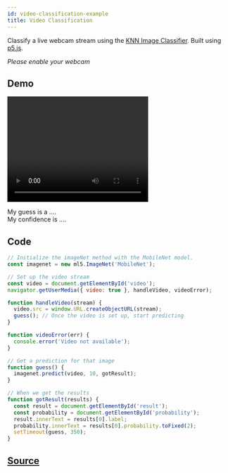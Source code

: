 ```yaml
---
id: video-classification-example
title: Video Classification
---
```


Classify a live webcam stream using the [KNN Image Classifier](api-Imagenet.md). Built using [p5.js](https://p5js.org/).

*Please enable your webcam*

## Demo

<div class="example">
  <video id="video" autoplay width="320" height="240"></video>
  <p>My guess is a <span id="result">...</span>.
  <br/>My confidence is <span id="probability">...</span>.
  </p>
</div>

<script src="assets/scripts/example-video-classification.js"></script>

## Code

```javascript
// Initialize the imageNet method with the MobileNet model.
const imagenet = new ml5.ImageNet('MobileNet');

// Set up the video stream
const video = document.getElementById('video');
navigator.getUserMedia({ video: true }, handleVideo, videoError);

function handleVideo(stream) {
  video.src = window.URL.createObjectURL(stream);
  guess(); // Once the video is set up, start predicting
}

function videoError(err) {
  console.error('Video not available');
}

// Get a prediction for that image
function guess() {
  imagenet.predict(video, 10, gotResult);
}

// When we get the results
function gotResult(results) {
  const result = document.getElementById('result');
  const probability = document.getElementById('probability');
  result.innerText = results[0].label;
  probability.innerText = results[0].probability.toFixed(2);
  setTimeout(guess, 350);
}
```

## [Source](https://github.com/ITPNYU/ml5/tree/master/examples/imagenetCamera)

